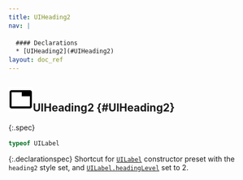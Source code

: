 ```yaml
---
title: UIHeading2
nav: |

  #### Declarations
  * [UIHeading2](#UIHeading2)
layout: doc_ref
---
```


## ![](/assets/icons/spec-var.svg)UIHeading2 {#UIHeading2}
{:.spec}

```typescript
typeof UILabel
```
{:.declarationspec}
Shortcut for [`UILabel`](./UILabel) constructor preset with the `heading2` style set, and [`UILabel.headingLevel`](./UILabel#UILabel:headingLevel) set to 2.

